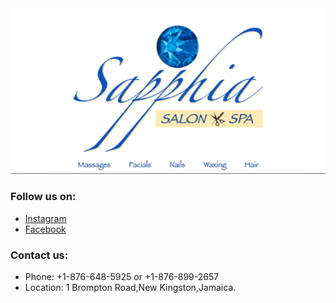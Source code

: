 
<img src="img/sapphia.png" />     



### Follow us on:

* [Instagram](https://www.instagram.com/sapphiasalonanadspa)
* [Facebook](https://www.facebook.com/sapphiasalonandspa/)

### Contact us: 
* Phone: +1-876-648-5925 or +1-876-899-2657
* Location: 1 Brompton Road,New Kingston,Jamaica.
